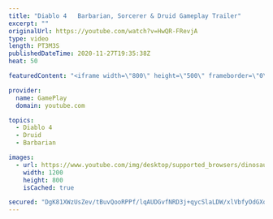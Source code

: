 ```yaml
---
title: "Diablo 4   Barbarian, Sorcerer & Druid Gameplay Trailer"
excerpt: ""
originalUrl: https://youtube.com/watch?v=HwQR-FRevjA
type: video
length: PT3M3S
publishedDateTime: 2020-11-27T19:35:38Z
heat: 50

featuredContent: "<iframe width=\"800\" height=\"500\" frameborder=\"0\" src=\"https://www.youtube.com/embed/HwQR-FRevjA\" allow=\"accelerometer; autoplay; encrypted-media; gyroscope; picture-in-picture\" allowfullscreen></iframe>"

provider:
  name: GamePlay
  domain: youtube.com

topics:
  - Diablo 4
  - Druid
  - Barbarian

images:
  - url: https://www.youtube.com/img/desktop/supported_browsers/dinosaur.png
    width: 1200
    height: 800
    isCached: true

secured: "DgK81XWzUsZev/tBuvQooRPPf/lqAUDGvfNRD3j+qycSlaLDW/xlVbfyOdGXoYe0h/vC2GojK9+gQSpRsywFS2iWjqoAkGmvw9gk/xmdoevm9uRQctdRkA9u5p+VxpWfXs/jhyQbTuRXAByfv/vP9otTel6mvDpS/1XliyVmSo+fiUJDXnW3iXaiqAh9Y7wdHHX7vsW2FT7sm7k3wRJy9bnh7Xxd0+QSdV7ZThiKmg5Pp3yPdolebk5w9LojV31pnvH1D0lEh+rjbHk5Tk3JLwoIuTosDHwuVG/IDN8z07X92JkNw7GpywhliUcf72HOmERWprjM4B5zZgbYba0hWRUv34fSBHT/SceBucVJZAlvpdS8QOZV9RY/3TPiwaIO7qVyxeSbeURqm56y5tYXH2w4XvWTNcpMbYNsZghX1EU=;YgNVNT0qwH2kT+lcl8N5sw=="
---
```


